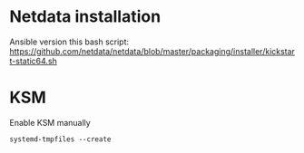 # Netdata installation

Ansible version this bash script: https://github.com/netdata/netdata/blob/master/packaging/installer/kickstart-static64.sh

# KSM
Enable KSM manually
```
systemd-tmpfiles --create
```
